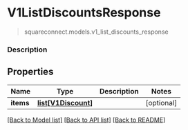 # V1ListDiscountsResponse
> squareconnect.models.v1_list_discounts_response

### Description



## Properties
Name | Type | Description | Notes
------------ | ------------- | ------------- | -------------
**items** | [**list[V1Discount]**](V1Discount.md) |  | [optional] 

[[Back to Model list]](../README.md#documentation-for-models) [[Back to API list]](../README.md#documentation-for-api-endpoints) [[Back to README]](../README.md)


